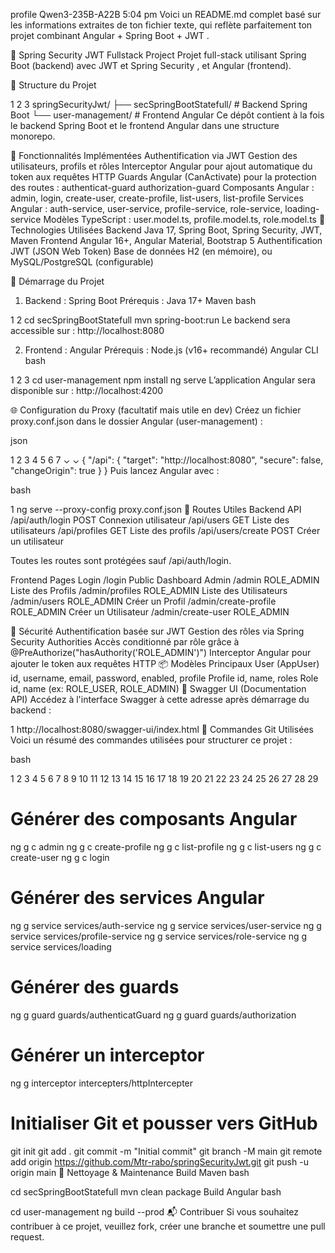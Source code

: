 profile
Qwen3-235B-A22B
5:04 pm
Voici un README.md complet basé sur les informations extraites de ton fichier texte, qui reflète parfaitement ton projet combinant Angular + Spring Boot + JWT .

🔐 Spring Security JWT Fullstack Project
Projet full-stack utilisant Spring Boot (backend) avec JWT et Spring Security , et Angular (frontend).

📁 Structure du Projet

1
2
3
springSecurityJwt/
├── secSpringBootStatefull/ # Backend Spring Boot
└── user-management/ # Frontend Angular
Ce dépôt contient à la fois le backend Spring Boot et le frontend Angular dans une structure monorepo.

🧩 Fonctionnalités Implémentées
Authentification via JWT
Gestion des utilisateurs, profils et rôles
Interceptor Angular pour ajout automatique du token aux requêtes HTTP
Guards Angular (CanActivate) pour la protection des routes :
authenticat-guard
authorization-guard
Composants Angular :
admin, login, create-user, create-profile, list-users, list-profile
Services Angular :
auth-service, user-service, profile-service, role-service, loading-service
Modèles TypeScript :
user.model.ts, profile.model.ts, role.model.ts
🔧 Technologies Utilisées
Backend
Java 17, Spring Boot, Spring Security, JWT, Maven
Frontend
Angular 16+, Angular Material, Bootstrap 5
Authentification
JWT (JSON Web Token)
Base de données
H2 (en mémoire), ou MySQL/PostgreSQL (configurable)

🚀 Démarrage du Projet

1. Backend : Spring Boot
   Prérequis :
   Java 17+
   Maven
   bash

1
2
cd secSpringBootStatefull
mvn spring-boot:run
Le backend sera accessible sur : http://localhost:8080

2. Frontend : Angular
   Prérequis :
   Node.js (v16+ recommandé)
   Angular CLI
   bash

1
2
3
cd user-management
npm install
ng serve
L’application Angular sera disponible sur : http://localhost:4200

🌐 Configuration du Proxy (facultatif mais utile en dev)
Créez un fichier proxy.conf.json dans le dossier Angular (user-management) :

json

1
2
3
4
5
6
7
⌄
⌄
{
"/api": {
"target": "http://localhost:8080",
"secure": false,
"changeOrigin": true
}
}
Puis lancez Angular avec :

bash

1
ng serve --proxy-config proxy.conf.json
📝 Routes Utiles
Backend API
/api/auth/login
POST
Connexion utilisateur
/api/users
GET
Liste des utilisateurs
/api/profiles
GET
Liste des profils
/api/users/create
POST
Créer un utilisateur

Toutes les routes sont protégées sauf /api/auth/login.

Frontend Pages
Login
/login
Public
Dashboard Admin
/admin
ROLE_ADMIN
Liste des Profils
/admin/profiles
ROLE_ADMIN
Liste des Utilisateurs
/admin/users
ROLE_ADMIN
Créer un Profil
/admin/create-profile
ROLE_ADMIN
Créer un Utilisateur
/admin/create-user
ROLE_ADMIN

🔐 Sécurité
Authentification basée sur JWT
Gestion des rôles via Spring Security Authorities
Accès conditionné par rôle grâce à @PreAuthorize("hasAuthority('ROLE_ADMIN')")
Interceptor Angular pour ajouter le token aux requêtes HTTP
📦 Modèles Principaux
User (AppUser)
id, username, email, password, enabled, profile
Profile
id, name, roles
Role
id, name (ex: ROLE_USER, ROLE_ADMIN)
🧪 Swagger UI (Documentation API)
Accédez à l'interface Swagger à cette adresse après démarrage du backend :

1
http://localhost:8080/swagger-ui/index.html
📁 Commandes Git Utilisées
Voici un résumé des commandes utilisées pour structurer ce projet :

bash

1
2
3
4
5
6
7
8
9
10
11
12
13
14
15
16
17
18
19
20
21
22
23
24
25
26
27
28
29

# Générer des composants Angular

ng g c admin
ng g c create-profile
ng g c list-profile
ng g c list-users
ng g c create-user
ng g c login

# Générer des services Angular

ng g service services/auth-service
ng g service services/user-service
ng g service services/profile-service
ng g service services/role-service
ng g service services/loading

# Générer des guards

ng g guard guards/authenticatGuard
ng g guard guards/authorization

# Générer un interceptor

ng g interceptor intercepters/httpIntercepter

# Initialiser Git et pousser vers GitHub

git init
git add .
git commit -m "Initial commit"
git branch -M main
git remote add origin https://github.com/Mtr-rabo/springSecurityJwt.git
git push -u origin main
🧹 Nettoyage & Maintenance
Build Maven
bash

cd secSpringBootStatefull
mvn clean package
Build Angular
bash

cd user-management
ng build --prod
📬 Contribuer
Si vous souhaitez contribuer à ce projet, veuillez fork, créer une branche et soumettre une pull request.
